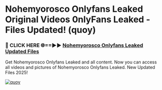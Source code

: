 # Nohemyorosco Onlyfans Leaked Original Videos 0nlyFans Leaked - Files Updated! (quoy)

<h3>🔴 CLICK HERE 🌐==►► <a href="https://tinyurl.com/3hn5wdd3" rel="nofollow">Nohemyorosco Onlyfans Leaked Updated Files</a></h3>

Get Nohemyorosco Onlyfans Leaked and all content. Now you can access all videos and pictures of Nohemyorosco Onlyfans Leaked. New Updated Files 2025!

[![quoy](https://i.imgur.com/4HnBqBT.gif)](https://tinyurl.com/3hn5wdd3)
